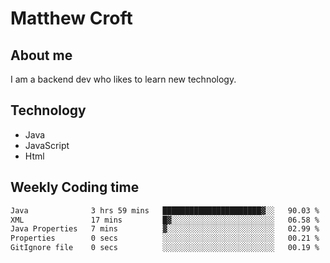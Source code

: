 # Matthew Croft

## About me
I am a backend dev who likes to learn new technology. 

## Technology
- Java
- JavaScript
- Html

## Weekly Coding time
<!--START_SECTION:waka-->

```txt
Java              3 hrs 59 mins   ██████████████████████▓░░   90.03 %
XML               17 mins         █▓░░░░░░░░░░░░░░░░░░░░░░░   06.58 %
Java Properties   7 mins          ▓░░░░░░░░░░░░░░░░░░░░░░░░   02.99 %
Properties        0 secs          ░░░░░░░░░░░░░░░░░░░░░░░░░   00.21 %
GitIgnore file    0 secs          ░░░░░░░░░░░░░░░░░░░░░░░░░   00.19 %
```

<!--END_SECTION:waka-->
